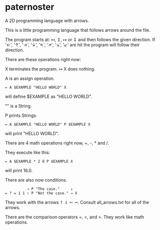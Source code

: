 # paternoster
A 2D programming language with arrows.

This is a little programming language that follows arrows around the file.

The program starts at: ↤, ↥, ↦ or ↧  and then follows the given direction.
If '←', '↑', '→', '↓', '↖', '↗', '↘', '↙' are hit the program will follow their direction.

There are these operations right now:

X terminates the program.
↦ X does nothing.

A is an assign operation.

    ↦ A $EXAMPLE "HELLO WORLD" X
will define $EXAMPLE as "HELLO WORLD".

"" is a String.

P prints Strings.

    ↦ A $EXAMPLE "HELLO WORLD" P $EXAMPLE X
will print "HELLO WORLD".

There are 4 math operations right now, +, -, * and /.

They execute like this:

    ↦ A $EXAMPLE * 2 8 P $EXAMPLE X
will print 16.0.

There are also now conditions.

              → P "The case."     ↓
    ↦ ? = 1 1 ↿ P "Not the case." → X
They work with the arrows ↿ ⇃ ↼ ⇀.
Consult all_arrows.txt for all of the arrows.

There are the comparison operators =, <, and >. They work like math operations.
